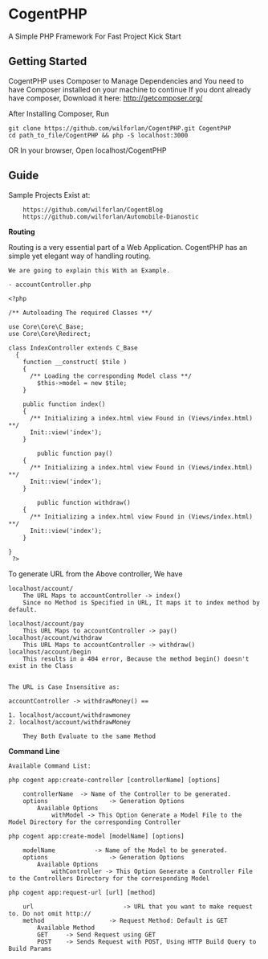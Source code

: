 # CogentPHP
A Simple PHP Framework For Fast Project Kick Start

## Getting Started

CogentPHP uses Composer to Manage Dependencies and You need to have Composer installed on your machine to continue
If you dont already have composer,
	Download it here: http://getcomposer.org/

After Installing Composer,
Run

	git clone https://github.com/wilforlan/CogentPHP.git CogentPHP
	cd path_to_file/CogentPHP && php -S localhost:3000

OR
In your browser, Open localhost/CogentPHP

## Guide

Sample Projects Exist at:


		https://github.com/wilforlan/CogentBlog
		https://github.com/wilforlan/Automobile-Dianostic


**Routing**

Routing is a very essential part of a Web Application. CogentPHP has an simple yet elegant way of handling routing.

	We are going to explain this With an Example.

	- accountController.php

	<?php

	/** Autoloading The required Classes **/

	use Core\Core\C_Base;
	use Core\Core\Redirect;

	class IndexController extends C_Base
	  {
	  	function __construct( $tile )
	  	{
	      /** Loading the corresponding Model class **/
	  		$this->model = new $tile;
	  	}

	  	public function index()
	  	{
	      /** Initializing a index.html view Found in (Views/index.html) **/
	      Init::view('index');
	  	}

			public function pay()
	  	{
	      /** Initializing a index.html view Found in (Views/index.html) **/
	      Init::view('index');
	  	}

			public function withdraw()
	  	{
	      /** Initializing a index.html view Found in (Views/index.html) **/
	      Init::view('index');
	  	}

	}
	 ?>

To generate URL from the Above controller, We have

	localhost/account/
		The URL Maps to accountController -> index()
		Since no Method is Specified in URL, It maps it to index method by default.

	localhost/account/pay
	 	This URL Maps to accountController -> pay()
	localhost/account/withdraw
	 	This URL Maps to accountController -> withdraw()
	localhost/account/begin
	 	This results in a 404 error, Because the method begin() doesn't exist in the Class


	The URL is Case Insensitive as:

	accountController -> withdrawMoney() ==

	1. localhost/account/withdrawmoney
	2. localhost/account/withdrawMoney

		They Both Evaluate to the same Method

**Command Line**

	Available Command List:

	php cogent app:create-controller [controllerName] [options]

		controllerName 	-> Name of the Controller to be generated.
		options 				-> Generation Options
			Available Options
				withModel -> This Option Generate a Model File to the Model Directory for the corresponding Controller

	php cogent app:create-model [modelName] [options]

		modelName 			-> Name of the Model to be generated.
		options 				-> Generation Options
			Available Options
				withController -> This Option Generate a Controller File to the Controllers Directory for the corresponding Model

	php cogent app:request-url [url] [method]

		url 						-> URL that you want to make request to. Do not omit http://
		method	 				-> Request Method: Default is GET
			Available Method
			GET 	-> Send Request using GET
			POST 	-> Sends Request with POST, Using HTTP Build Query to Build Params
